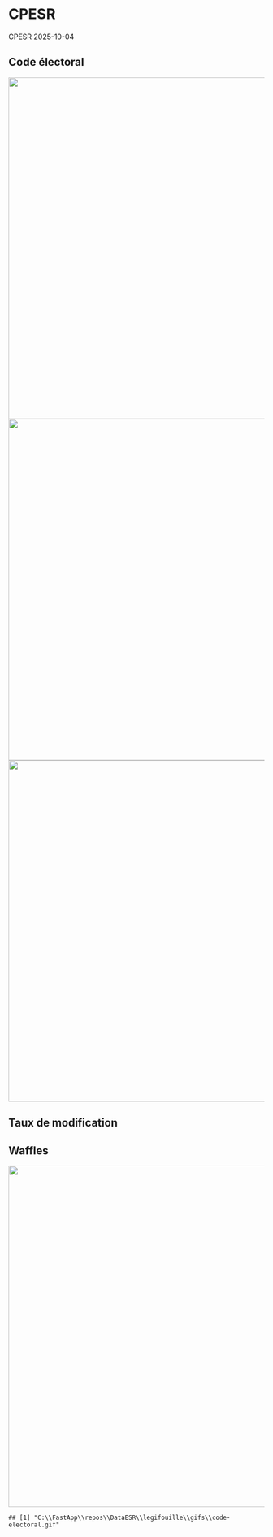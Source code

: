 CPESR
================
CPESR
2025-10-04

## Code électoral

<img src="C:/FastApp/repos/DataESR/legifouille/codes/code-electoral/legifouille-code_files/figure-gfm/versions-1.png" width="672" />

<img src="C:/FastApp/repos/DataESR/legifouille/codes/code-electoral/legifouille-code_files/figure-gfm/modifications-1.png" width="672" />
<img src="C:/FastApp/repos/DataESR/legifouille/codes/code-electoral/legifouille-code_files/figure-gfm/taille_modifications-1.png" width="672" />

## Taux de modification

## Waffles

<img src="C:/FastApp/repos/DataESR/legifouille/codes/code-electoral/legifouille-code_files/figure-gfm/unnamed-chunk-4-1.png" width="672" />

    ## [1] "C:\\FastApp\\repos\\DataESR\\legifouille\\gifs\\code-electoral.gif"
